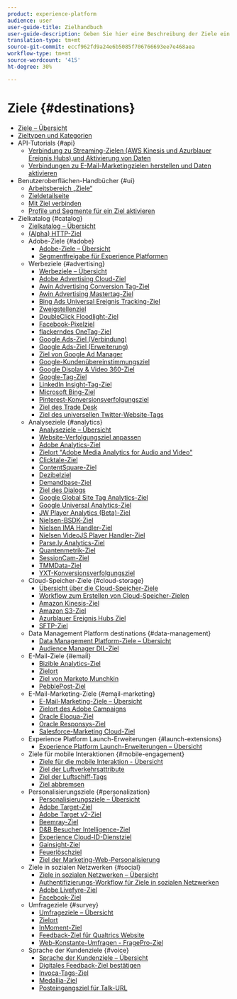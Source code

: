 ```yaml
---
product: experience-platform
audience: user
user-guide-title: Zielhandbuch
user-guide-description: Geben Sie hier eine Beschreibung der Ziele ein.
translation-type: tm+mt
source-git-commit: eccf962fd9a24e6b5085f706766693ee7e468aea
workflow-type: tm+mt
source-wordcount: '415'
ht-degree: 30%

---
```



# Ziele {#destinations}

* [Ziele – Übersicht](./home.md)
* [Zieltypen und Kategorien](./destination-types.md)
* API-Tutorials {#api}
   * [Verbindung zu Streaming-Zielen (AWS Kinesis und Azurblauer Ereignis Hubs) und Aktivierung von Daten](./api/streaming-destinations.md)
   * [Verbindungen zu E-Mail-Marketingzielen herstellen und Daten aktivieren](./api/email-marketing.md)
* Benutzeroberflächen-Handbücher {#ui}
   * [Arbeitsbereich „Ziele“](./ui/destinations-workspace.md)
   * [Zieldetailseite](./ui/destination-details-page.md)
   * [Mit Ziel verbinden](./ui/connect-destination.md)
   * [Profile und Segmente für ein Ziel aktivieren](./ui/activate-destinations.md)
* Zielkatalog {#catalog}
   * [Zielkatalog – Übersicht](./catalog/overview.md)
   * [ (Alpha) HTTP-Ziel](./catalog/http-destination.md)
   * Adobe-Ziele {#adobe}
      * [Adobe-Ziele – Übersicht](./catalog/adobe/overview.md)
      * [Segmentfreigabe für Experience Platformen](https://docs.adobe.com/help/en/audience-manager/user-guide/implementation-integration-guides/integration-experience-platform/aam-aep-audience-sharing.html)
   * Werbeziele {#advertising}
      * [Werbeziele – Übersicht](./catalog/advertising/overview.md)
      * [Adobe Advertising Cloud-Ziel](./catalog/advertising/adobe-advertising-cloud.md)
      * [Awin Advertising Conversion Tag-Ziel](./catalog/advertising/awin-conversiontag.md)
      * [Awin Advertising Mastertag-Ziel](./catalog/advertising/awin-mastertag.md)
      * [Bing Ads Universal Ereignis Tracking-Ziel](./catalog/advertising/bing-ads.md)
      * [Zweigstellenziel](./catalog/advertising/branch.md)
      * [DoubleClick Floodlight-Ziel](./catalog/advertising/doubleclick-floodlight.md)
      * [Facebook-Pixelziel](./catalog/advertising/facebook-pixel.md)
      * [flackerndes OneTag-Ziel](./catalog/advertising/flashtalking.md)
      * [Google Ads-Ziel (Verbindung)](./catalog/advertising/google-ads-destination.md)
      * [Google Ads-Ziel (Erweiterung)](./catalog/advertising/google-ads-extension.md)
      * [Ziel von Google Ad Manager](./catalog/advertising/google-ad-manager.md)
      * [Google-Kundenübereinstimmungsziel](./catalog/advertising/google-customer-match.md)
      * [Google Display &amp; Video 360-Ziel](./catalog/advertising/google-dv360.md)
      * [Google-Tag-Ziel](./catalog/advertising/gtag-advertising.md)
      * [LinkedIn Insight-Tag-Ziel](./catalog/advertising/linkedin.md)
      * [Microsoft Bing-Ziel](./catalog/advertising/bing.md)
      * [Pinterest-Konversionsverfolgungsziel](./catalog/advertising/pinterest.md)
      * [Ziel des Trade Desk](./catalog/advertising/tradedesk.md)
      * [Ziel des universellen Twitter-Website-Tags](./catalog/advertising/twitter-uwt.md)
   * Analyseziele {#analytics}
      * [Analyseziele – Übersicht](./catalog/analytics/overview.md)
      * [Website-Verfolgungsziel anpassen](./catalog/analytics/adform.md)
      * [Adobe Analytics-Ziel](./catalog/analytics/adobe-analytics.md)
      * [Zielort &quot;Adobe Media Analytics for Audio and Video&quot;](./catalog/analytics/adobe-video-analytics.md)
      * [Clicktale-Ziel](./catalog/analytics/clicktale.md)
      * [ContentSquare-Ziel](./catalog/analytics/contentsquare.md)
      * [Dezibelziel](./catalog/analytics/decibel.md)
      * [Demandbase-Ziel](./catalog/analytics/demandbase.md)
      * [Ziel des Dialogs](./catalog/analytics/dialogtech.md)
      * [Google Global Site Tag Analytics-Ziel](./catalog/analytics/gtag-analytics.md)
      * [Google Universal Analytics-Ziel](./catalog/analytics/google-universal-analytics.md)
      * [JW Player Analytics (Beta)-Ziel](./catalog/analytics/jw-player-analytics.md)
      * [Nielsen-BSDK-Ziel](./catalog/analytics/nielsen-bsdk.md)
      * [Nielsen IMA Handler-Ziel](./catalog/analytics/nielsen-ima.md)
      * [Nielsen VideoJS Player Handler-Ziel](./catalog/analytics/nielsen-videojs.md)
      * [Parse.ly Analytics-Ziel](./catalog/analytics/parsely.md)
      * [Quantenmetrik-Ziel](./catalog/analytics/quantum-metric.md)
      * [SessionCam-Ziel](./catalog/analytics/sessioncam.md)
      * [TMMData-Ziel](./catalog/analytics/tmmdata.md)
      * [YXT-Konversionsverfolgungsziel](./catalog/analytics/yext.md)
   * Cloud-Speicher-Ziele {#cloud-storage}
      * [Übersicht über die Cloud-Speicher-Ziele](./catalog/cloud-storage/overview.md)
      * [Workflow zum Erstellen von Cloud-Speicher-Zielen](./catalog/cloud-storage/workflow.md)
      * [Amazon Kinesis-Ziel](./catalog/cloud-storage/amazon-kinesis.md)
      * [Amazon S3-Ziel](./catalog/cloud-storage/amazon-s3.md)
      * [Azurblauer Ereignis Hubs Ziel](./catalog/cloud-storage/azure-event-hubs.md)
      * [SFTP-Ziel](./catalog/cloud-storage/sftp.md)
   * Data Management Platform destinations {#data-management}
      * [Data Management Platform-Ziele – Übersicht](./catalog/data-management/overview.md)
      * [Audience Manager DIL-Ziel](./catalog/data-management/aam-dil-extension.md)
   * E-Mail-Ziele {#email}
      * [Bizible Analytics-Ziel](./catalog/email/bizible.md)
      * [Zielort](./catalog/email/marketo.md)
      * [Ziel von Marketo Munchkin](./catalog/email/marketo-munchkin.md)
      * [PebblePost-Ziel](./catalog/email/pebblepost.md)
   * E-Mail-Marketing-Ziele {#email-marketing}
      * [E-Mail-Marketing-Ziele – Übersicht](./catalog/email-marketing/overview.md)
      * [Zielort des Adobe Campaigns](./catalog/email-marketing/adobe-campaign.md)
      * [Oracle Eloqua-Ziel](./catalog/email-marketing/oracle-eloqua.md)
      * [Oracle Responsys-Ziel](./catalog/email-marketing/oracle-responsys.md)
      * [Salesforce-Marketing Cloud-Ziel](./catalog/email-marketing/salesforce-marketing-cloud.md)
   * Experience Platform Launch-Erweiterungen {#launch-extensions}
      * [Experience Platform Launch-Erweiterungen – Übersicht](./catalog/launch-extensions/overview.md)
   * Ziele für mobile Interaktionen {#mobile-engagement}
      * [Ziele für die mobile Interaktion - Übersicht](./catalog/mobile-engagement/overview.md)
      * [Ziel der Luftverkehrsattribute](./catalog/mobile-engagement/airship-attributes.md)
      * [Ziel der Luftschiff-Tags](./catalog/mobile-engagement/airship-tags.md)
      * [Ziel abbremsen](./catalog/mobile-engagement/braze.md)
   * Personalisierungsziele {#personalization}
      * [Personalisierungsziele – Übersicht](./catalog/personalization/overview.md)
      * [Adobe Target-Ziel](./catalog/personalization/adobe-target.md)
      * [Adobe Target v2-Ziel](./catalog/personalization/adobe-target-v2.md)
      * [Beemray-Ziel](./catalog/personalization/beemray.md)
      * [D&amp;B Besucher Intelligence-Ziel](./catalog/personalization/dnb.md)
      * [Experience Cloud-ID-Dienstziel](./catalog/personalization/adobe-ecid.md)
      * [Gainsight-Ziel](./catalog/personalization/gainsight.md)
      * [Feuerlöschziel](./catalog/personalization/kickfire.md)
      * [Ziel der Marketing-Web-Personalisierung](./catalog/personalization/marketo-web-personalization.md)
   * Ziele in sozialen Netzwerken {#social}
      * [Ziele in sozialen Netzwerken – Übersicht](./catalog/social/overview.md)
      * [Authentifizierungs-Workflow für Ziele in sozialen Netzwerken](./catalog/social/workflow.md)
      * [Adobe Livefyre-Ziel](./catalog/social/adobe-livefyre.md)
      * [Facebook-Ziel](./catalog/social/facebook.md)
   * Umfrageziele {#survey}
      * [Umfrageziele – Übersicht](./catalog/survey/overview.md)
      * [Zielort](./catalog/survey/foresee.md)
      * [InMoment-Ziel](./catalog/survey/inmoment.md)
      * [Feedback-Ziel für Qualtrics Website](./catalog/survey/qualtrics.md)
      * [Web-Konstante-Umfragen - FragePro-Ziel](./catalog/survey/web-intercept-surveys.md)
   * Sprache der Kundenziele {#voice}
      * [Sprache der Kundenziele – Übersicht](./catalog/voice/overview.md)
      * [Digitales Feedback-Ziel bestätigen](./catalog/voice/confirmit-digital-feedback.md)
      * [Invoca-Tags-Ziel](./catalog/voice/invoca.md)
      * [Medallia-Ziel](./catalog/voice/medallia.md)
      * [Posteingangsziel für Talk-URL](./catalog/voice/talkurl.md)